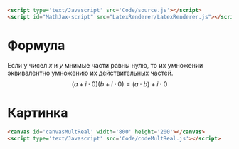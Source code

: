 ```html
<script type='text/Javascript' src='Code/source.js'></script>
<script id="MathJax-script" src="LatexRenderer/LatexRenderer.js"></script>
```

# Формула
Если у чисел $x$ и $y$ мнимые части равны нулю, то их умножении эквивалентно умножению их действительных частей. 
$$ (a + i \cdot 0)(b + i \cdot 0) = (a \cdot b) + i \cdot 0$$

# Картинка
```html
<canvas id='canvasMultReal' width='800' height='200'></canvas>
<script type='text/Javascript' src='Code/codeMultReal.js'></script>
```


